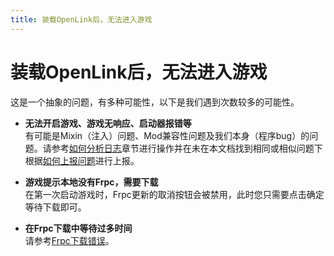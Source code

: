 ```yaml
---
title: 装载OpenLink后，无法进入游戏
---
```

# 装载OpenLink后，无法进入游戏

这是一个抽象的问题，有多种可能性，以下是我们遇到次数较多的可能性。

- **无法开启游戏、游戏无响应、启动器报错等**  
有可能是Mixin（注入）问题、Mod兼容性问题及我们本身（程序bug）的问题。请参考[如何分析日志](../HowTo/LogAnalysis)章节进行操作并在未在本文档找到相同或相似问题下根据[如何上报问题](../HowTo/Report)进行上报。

- **游戏提示本地没有Frpc，需要下载**  
在第一次启动游戏时，Frpc更新的取消按钮会被禁用，此时您只需要点击确定等待下载即可。

- **在Frpc下载中等待过多时间**  
请参考[Frpc下载错误](./Frpc_download_wronG)。

